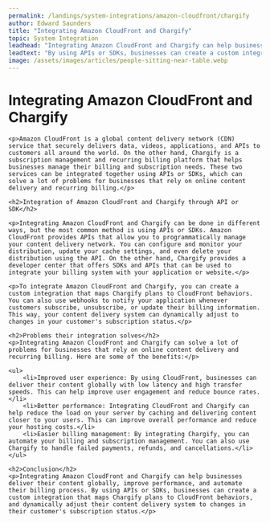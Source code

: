 ```yaml
---
permalink: /landings/system-integrations/amazon-cloudfront/chargify
author: Edward Saunders
title: "Integrating Amazon CloudFront and Chargify"
topic: System Integration
leadhead: "Integrating Amazon CloudFront and Chargify can help businesses deliver their content globally, improve performance, and automate their billing process"
leadtext: "By using APIs or SDKs, businesses can create a custom integration that maps Chargify plans to CloudFront behaviors, and dynamically adjust their content delivery system to changes in their customer's subscription status."
image: /assets/images/articles/people-sitting-near-table.webp
---
```

<div class="arttext">	<h1>Integrating Amazon CloudFront and Chargify</h1>

	<p>Amazon CloudFront is a global content delivery network (CDN) service that securely delivers data, videos, applications, and APIs to customers all around the world. On the other hand, Chargify is a subscription management and recurring billing platform that helps businesses manage their billing and subscription needs. These two services can be integrated together using APIs or SDKs, which can solve a lot of problems for businesses that rely on online content delivery and recurring billing.</p>

	<h2>Integration of Amazon CloudFront and Chargify through API or SDK</h2>

	<p>Integrating Amazon CloudFront and Chargify can be done in different ways, but the most common method is using APIs or SDKs. Amazon CloudFront provides APIs that allow you to programmatically manage your content delivery network. You can configure and monitor your distribution, update your cache settings, and even delete your distribution using the API. On the other hand, Chargify provides a developer center that offers SDKs and APIs that can be used to integrate your billing system with your application or website.</p>

	<p>To integrate Amazon CloudFront and Chargify, you can create a custom integration that maps Chargify plans to CloudFront behaviors. You can also use webhooks to notify your application whenever customers subscribe, unsubscribe, or update their billing information. This way, your content delivery system can dynamically adjust to changes in your customer's subscription status.</p>

	<h2>Problems their integration solves</h2>
	<p>Integrating Amazon CloudFront and Chargify can solve a lot of problems for businesses that rely on online content delivery and recurring billing. Here are some of the benefits:</p>

	<ul>
		<li>Improved user experience: By using CloudFront, businesses can deliver their content globally with low latency and high transfer speeds. This can help improve user engagement and reduce bounce rates.</li>
		<li>Better performance: Integrating CloudFront and Chargify can help reduce the load on your server by caching and delivering content closer to your users. This can improve overall performance and reduce your hosting costs.</li>
		<li>Easier billing management: By integrating Chargify, you can automate your billing and subscription management. You can also use Chargify to handle failed payments, refunds, and cancellations.</li>
	</ul>

	<h2>Conclusion</h2>
	<p>Integrating Amazon CloudFront and Chargify can help businesses deliver their content globally, improve performance, and automate their billing process. By using APIs or SDKs, businesses can create a custom integration that maps Chargify plans to CloudFront behaviors, and dynamically adjust their content delivery system to changes in their customer's subscription status.</p>

</div>